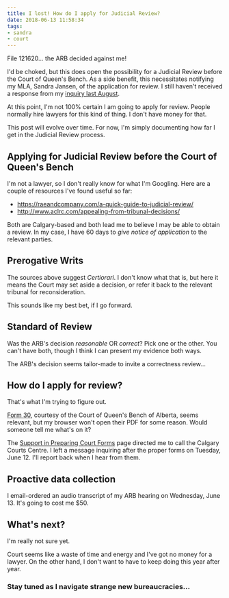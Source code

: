 ```yaml
---
title: I lost! How do I apply for Judicial Review?
date: 2018-06-13 11:58:34
tags:
- sandra 
- court
---
```


File 121620... the ARB decided against me!

I'd be choked, but this does open the possibility for a Judicial Review before the Court of Queen's Bench. As a side benefit, this necessitates notifying my MLA, Sandra Jansen, of the application for review. I still haven't received a response from my [inquiry last August](2017/08/10/MLA-Sandra-Jansen-Provincial-Law-Undermines-Bureaucratic-Accountability/).

At this point, I'm not 100% certain I am going to apply for review. People normally hire lawyers for this kind of thing. I don't have money for that.

This post will evolve over time. For now, I'm simply documenting how far I get in the Judicial Review process.

## Applying for Judicial Review before the Court of Queen's Bench

I'm not a lawyer, so I don't really know for what I'm Googling. Here are a couple of resources I've found useful so far:

- https://raeandcompany.com/a-quick-guide-to-judicial-review/
- http://www.aclrc.com/appealing-from-tribunal-decisions/

Both are Calgary-based and both lead me to believe I may be able to obtain a review. In my case, I have 60 days to _give notice of application_ to the relevant parties.

##  Prerogative Writs

The sources above suggest _Certiorari_. I don't know what that is, but here it means the Court may set aside a decision, or refer it back to the relevant tribunal for reconsideration.

This sounds like my best bet, if I go forward.

## Standard of Review

Was the ARB's decision _reasonable_ OR _correct_? Pick one or the other. You can't have both, though I think I can present my evidence both ways.

The ARB's decision seems tailor-made to invite a correctness review... 

## How do I apply for review?

That's what I'm trying to figure out.

[Form 30](https://albertacourts.ca/qb/areas-of-law/civil/forms), courtesy of the Court of Queen's Bench of Alberta, seems relevant, but my browser won't open their PDF for some reason. Would someone tell me what's on it?

The [Support in Preparing Court Forms](https://www.alberta.ca/support-preparing-court-forms.aspx) page directed me to call the Calgary Courts Centre. I left a message inquiring after the proper forms on Tuesday, June 12. I'll report back when I hear from them.

## Proactive data collection

I email-ordered an audio transcript of my ARB hearing on Wednesday, June 13. It's going to cost me $50.

## What's next?

I'm really not sure yet.

Court seems like a waste of time and energy and I've got no money for a lawyer. On the other hand, I don't want to have to keep doing this year after year. 

### Stay tuned as I navigate strange new bureaucracies...


